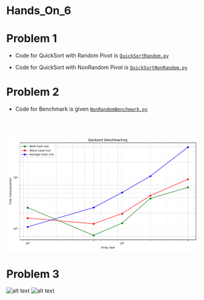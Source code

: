 # Hands_On_6

# Problem 1

* Code for QuickSort with Random Pivot  is  [`QuickSortRandom.py`](Quicksort_Random.py)

* Code for QuickSort with NonRandom Pivot  is  [`QuickSortNonRandom.py`](Quicksort_Non-Random.py)

# Problem 2

* Code for Benchmark is given [`NonRandomBenchmark.py`](Quicksort_Non-Random_Benchmark.py)
<br>
<br>

![alt text](Benchmark.png)

# Problem 3

![alt text](1002286708_Answer3-1.png)
![alt text](1002286708_Answer3-2.png)
